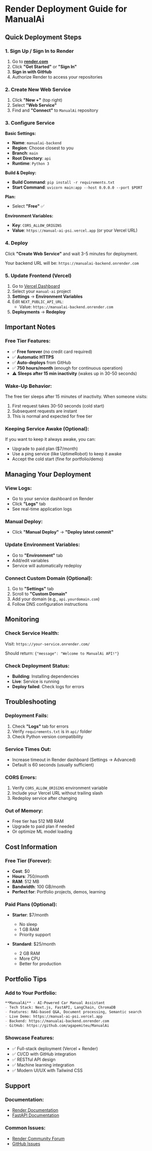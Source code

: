 # Render Deployment Guide for ManualAi

## Quick Deployment Steps

### 1. Sign Up / Sign In to Render

1. Go to **[render.com](https://render.com)**
2. Click **"Get Started"** or **"Sign In"**
3. **Sign in with GitHub**
4. Authorize Render to access your repositories

### 2. Create New Web Service

1. Click **"New +"** (top right)
2. Select **"Web Service"**
3. Find and **"Connect"** to `ManualAi` repository

### 3. Configure Service

**Basic Settings:**
- **Name**: `manualai-backend`
- **Region**: Choose closest to you
- **Branch**: `main`
- **Root Directory**: `api`
- **Runtime**: `Python 3`

**Build & Deploy:**
- **Build Command**: `pip install -r requirements.txt`
- **Start Command**: `uvicorn main:app --host 0.0.0.0 --port $PORT`

**Plan:**
- Select **"Free"** ✅

**Environment Variables:**
- **Key**: `CORS_ALLOW_ORIGINS`
- **Value**: `https://manual-ai-psi.vercel.app` (or your Vercel URL)

### 4. Deploy

Click **"Create Web Service"** and wait 3-5 minutes for deployment.

Your backend URL will be: `https://manualai-backend.onrender.com`

### 5. Update Frontend (Vercel)

1. Go to [Vercel Dashboard](https://vercel.com/dashboard)
2. Select your `manual-ai` project
3. **Settings** → **Environment Variables**
4. Edit `NEXT_PUBLIC_API_URL`:
   - Value: `https://manualai-backend.onrender.com`
5. **Deployments** → **Redeploy**

## Important Notes

### Free Tier Features:
- ✅ **Free forever** (no credit card required)
- ✅ **Automatic HTTPS**
- ✅ **Auto-deploys** from GitHub
- ✅ **750 hours/month** (enough for continuous operation)
- ⚠️ **Sleeps after 15 min inactivity** (wakes up in 30-50 seconds)

### Wake-Up Behavior:
The free tier sleeps after 15 minutes of inactivity. When someone visits:
1. First request takes 30-50 seconds (cold start)
2. Subsequent requests are instant
3. This is normal and expected for free tier

### Keeping Service Awake (Optional):
If you want to keep it always awake, you can:
- Upgrade to paid plan ($7/month)
- Use a ping service (like UptimeRobot) to keep it awake
- Accept the cold start (fine for portfolio/demo)

## Managing Your Deployment

### View Logs:
- Go to your service dashboard on Render
- Click **"Logs"** tab
- See real-time application logs

### Manual Deploy:
- Click **"Manual Deploy"** → **"Deploy latest commit"**

### Update Environment Variables:
- Go to **"Environment"** tab
- Add/edit variables
- Service will automatically redeploy

### Connect Custom Domain (Optional):
1. Go to **"Settings"** tab
2. Scroll to **"Custom Domain"**
3. Add your domain (e.g., `api.yourdomain.com`)
4. Follow DNS configuration instructions

## Monitoring

### Check Service Health:
Visit: `https://your-service.onrender.com/`

Should return: `{"message": "Welcome to ManualAi API!"}`

### Check Deployment Status:
- **Building**: Installing dependencies
- **Live**: Service is running
- **Deploy failed**: Check logs for errors

## Troubleshooting

### Deployment Fails:
1. Check **"Logs"** tab for errors
2. Verify `requirements.txt` is in `api/` folder
3. Check Python version compatibility

### Service Times Out:
- Increase timeout in Render dashboard (Settings → Advanced)
- Default is 60 seconds (usually sufficient)

### CORS Errors:
1. Verify `CORS_ALLOW_ORIGINS` environment variable
2. Include your Vercel URL without trailing slash
3. Redeploy service after changing

### Out of Memory:
- Free tier has 512 MB RAM
- Upgrade to paid plan if needed
- Or optimize ML model loading

## Cost Information

### Free Tier (Forever):
- **Cost**: $0
- **Hours**: 750/month
- **RAM**: 512 MB
- **Bandwidth**: 100 GB/month
- **Perfect for**: Portfolio projects, demos, learning

### Paid Plans (Optional):
- **Starter**: $7/month
  - No sleep
  - 1 GB RAM
  - Priority support
  
- **Standard**: $25/month
  - 2 GB RAM
  - More CPU
  - Better for production

## Portfolio Tips

### Add to Your Portfolio:
```markdown
**ManualAi** - AI-Powered Car Manual Assistant
- Tech Stack: Next.js, FastAPI, LangChain, ChromaDB
- Features: RAG-based Q&A, Document processing, Semantic search
- Live Demo: https://manual-ai-psi.vercel.app
- Backend: https://manualai-backend.onrender.com
- GitHub: https://github.com/agapemiteu/ManualAi
```

### Showcase Features:
- ✅ Full-stack deployment (Vercel + Render)
- ✅ CI/CD with GitHub integration
- ✅ RESTful API design
- ✅ Machine learning integration
- ✅ Modern UI/UX with Tailwind CSS

## Support

### Documentation:
- [Render Documentation](https://render.com/docs)
- [FastAPI Documentation](https://fastapi.tiangolo.com/)

### Common Issues:
- [Render Community Forum](https://community.render.com/)
- [GitHub Issues](https://github.com/agapemiteu/ManualAi/issues)
